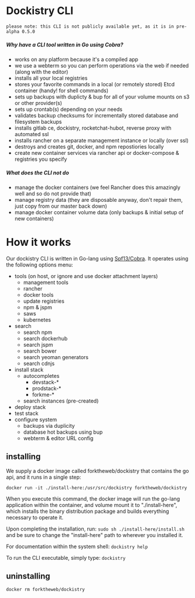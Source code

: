 # Dockistry CLI
```please note: this CLI is not publicly available yet, as it is in pre-alpha 0.5.0```

##### Why have a CLI tool written in Go using Cobra?
 - works on any platform because it's a compiled app
 - we use a webterm so you can perform operations via the web if needed (along with the editor)
 - installs all your local registries
 - stores your favorite commands in a local (or remotely stored) Etcd container (handy! for shell commands)
 - sets up backups with duplicty & bup for all of your volume mounts on s3 or other provider(s)
 - sets up crontab(s) depending on your needs
 - validates backup checksums for incrementally stored database and filesystem backups
 - installs gitlab ce, dockistry, rocketchat-hubot, reverse proxy with automated ssl
 - installs rancher on a separate management instance or locally (over ssl)
 - destroys and creates git, docker, and npm repostiories locally
 - create new container services via rancher api or docker-compose & registries you specify

##### What does the CLI *not* do
 - manage the docker containers (we feel Rancher does this amazingly well and so do not provide that)
 - manage registry data (they are disposable anyway, don't repair them, just copy from our master back down)
 - manage docker container volume data (only backups & initial setup of new containers)
 
# How it works

Our dockistry CLI is written in Go-lang using [Spf13/Cobra](https://github.com/spf13/cobra).
It operates using the following options menu:

 - tools (on host, or ignore and use docker attachment layers)
    * management tools
    * rancher
    * docker tools
    * update registries
    * npm & jspm
    * saws
    * kubernetes
 - search
    * search npm
    * search dockerhub
    * search jspm
    * search bower
    * search yeoman generators
    * search cdnjs
 - install stack
    * autocompletes 
      - devstack-*
      - prodstack-*
      - forkme-*
    * search instances (pre-created)
 - deploy stack
 - test stack
 - configure system
    * backups via duplicity
    * database hot backups using bup
    * webterm & editor URL config
    
## installing
We supply a docker image called forktheweb/dockistry that contains the go api, and it runs in a single step:

```docker run -it ./install-here:/usr/src/dockistry forktheweb/dockistry```

When you execute this command, the docker image will run the go-lang application within the container, and volume mount it to "./install-here", which installs the binary distribution package and builds everything necessary to operate it.

Upon completing the installation, run:
```sudo sh ./install-here/install.sh``` and be sure to change the "install-here" path to wherever you installed it.  

For documentation within the system shell:
```dockistry help```

To run the CLI executable, simply type:
```dockistry```

## uninstalling
```docker rm forktheweb/dockistry```
